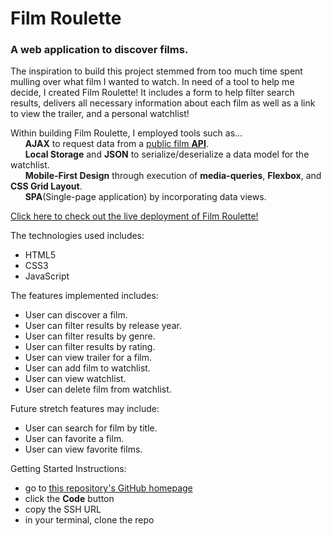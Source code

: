 # Film Roulette

### A web application to discover films.

The inspiration to build this project stemmed from too much time spent mulling over what film I wanted to watch. In need of a tool to help me decide, I created Film Roulette! It includes a form to help filter search results, delivers all necessary information about each film as well as a link to view the trailer, and a personal watchlist!

Within building Film Roulette, I employed tools such as...  
&nbsp;&nbsp;&nbsp;&nbsp;&nbsp;&nbsp;__AJAX__ to request data from a [public film __API__](https://developers.themoviedb.org/3/getting-started/introduction).  
&nbsp;&nbsp;&nbsp;&nbsp;&nbsp;&nbsp;__Local Storage__ and __JSON__ to serialize/deserialize a data model for the watchlist.  
&nbsp;&nbsp;&nbsp;&nbsp;&nbsp;&nbsp;__Mobile-First Design__ through execution of __media-queries__, __Flexbox__, and __CSS Grid Layout__.  
&nbsp;&nbsp;&nbsp;&nbsp;&nbsp;&nbsp;__SPA__(Single-page application) by incorporating data views.

[Click here to check out the live deployment of Film Roulette!](https://alessandragutierrez.github.io/film-roulette/)

The technologies used includes:
- HTML5
- CSS3
- JavaScript

The features implemented includes: 
- User can discover a film.
- User can filter results by release year.
- User can filter results by genre.
- User can filter results by rating.
- User can view trailer for a film.
- User can add film to watchlist.
- User can view watchlist.
- User can delete film from watchlist.

Future stretch features may include:
- User can search for film by title.
- User can favorite a film.
- User can view favorite films.

Getting Started Instructions: 
- go to [this repository's GitHub homepage](https://github.com/alessandragutierrez/film-roulette)
- click the __Code__ button
- copy the SSH URL
- in your terminal, clone the repo
